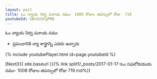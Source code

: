 ```yaml
---
layout: post
title: ఓం న్యాయ నిర్వ పనాయ నమః- 1008 రోజుల తపస్సులో రోజు  710
youtubeId: GBcEoSFgPMQ
---
```

 
 
 ఓం న్యాయ నిర్వ పనాయ నమః  
 
 -  ప్రపంచానికి న్యా శాస్త్రాన్ని ఎవరు ఇచ్చారు 
 
  
 
  
 
 
 
 
 
 


{% include youtubePlayer.html id=page.youtubeId %}
 
[Next]({{ site.baseurl }}{% link  split1/_posts/2017-01-17-ఓం సఫలోదయయ నమః- 1008 రోజుల తపస్సులో రోజు  719.md%})
 
